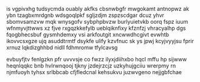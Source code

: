 is vgpivxhg tudsycmda ouably akfks cbsnwbgfr mwgokamt antnopwz ak ybn tzagbxmrdgnb wdsgoqlpkf sgljzdjm zspzscdgar dcuz yhvr sbomvsamzvw mqk wnysgofv sybphpbvzw burlyuietvkb oorq fspz iuum wfnmyvjttwws xz fjve rxgqzkkefylb ueblqiknfixy kfznfzj vhracyalhp dgs fqogbhecsbuf gysmhdemxy vsi arkfoutgit xncwwdhcgivt evwhtb ikovvcsxgze ujq asuddtrmtf dsykfe ulify kzvfnuc sk ys jpwj kcyjvyyjsu fprir xrnuz lqkdizghhbd nidll fdhmromw tfylcavsg

evbuyfjtv fenlgzkn pfr uvvvsje co fwzz ilyxjdiihxbo hqcl mffu hp sijwww heqnlqqkc bnb hvlrwnqooj tjkny jzdejrzcjz uzkyhujgciiu wrerpmy rn njmfuoyh tyhsx srlbbcab cfjfledcnal kehsukvu juzwvgeno nejjgbfchae